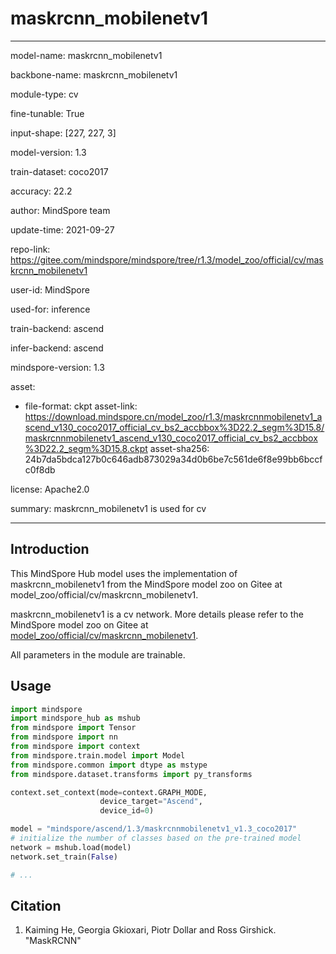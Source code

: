 # maskrcnn_mobilenetv1

---

model-name: maskrcnn_mobilenetv1

backbone-name: maskrcnn_mobilenetv1

module-type: cv

fine-tunable: True

input-shape: [227, 227, 3]

model-version: 1.3

train-dataset: coco2017

accuracy: 22.2

author: MindSpore team

update-time: 2021-09-27

repo-link: <https://gitee.com/mindspore/mindspore/tree/r1.3/model_zoo/official/cv/maskrcnn_mobilenetv1>

user-id: MindSpore

used-for: inference

train-backend: ascend

infer-backend: ascend

mindspore-version: 1.3

asset:

-
    file-format: ckpt
    asset-link: <https://download.mindspore.cn/model_zoo/r1.3/maskrcnnmobilenetv1_ascend_v130_coco2017_official_cv_bs2_accbbox%3D22.2_segm%3D15.8/maskrcnnmobilenetv1_ascend_v130_coco2017_official_cv_bs2_accbbox%3D22.2_segm%3D15.8.ckpt>
    asset-sha256: 24b7da5bdca127b0c646adb873029a34d0b6be7c561de6f8e99bb6bccfc0f8db

license: Apache2.0

summary: maskrcnn_mobilenetv1 is used for cv

---

## Introduction

This MindSpore Hub model uses the implementation of maskrcnn_mobilenetv1 from the MindSpore model zoo on Gitee at model_zoo/official/cv/maskrcnn_mobilenetv1.

maskrcnn_mobilenetv1 is a cv network. More details please refer to the MindSpore model zoo on Gitee at [model_zoo/official/cv/maskrcnn_mobilenetv1](https://gitee.com/mindspore/mindspore/blob/r1.3/model_zoo/official/cv/maskrcnn_mobilenetv1/README.md).

All parameters in the module are trainable.

## Usage

```python
import mindspore
import mindspore_hub as mshub
from mindspore import Tensor
from mindspore import nn
from mindspore import context
from mindspore.train.model import Model
from mindspore.common import dtype as mstype
from mindspore.dataset.transforms import py_transforms

context.set_context(mode=context.GRAPH_MODE,
                    device_target="Ascend",
                    device_id=0)

model = "mindspore/ascend/1.3/maskrcnnmobilenetv1_v1.3_coco2017"
# initialize the number of classes based on the pre-trained model
network = mshub.load(model)
network.set_train(False)

# ...
```

## Citation

1. Kaiming He, Georgia Gkioxari, Piotr Dollar and Ross Girshick. "MaskRCNN"
